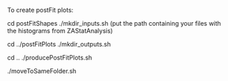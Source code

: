 To create postFit plots:

cd postFitShapes
./mkdir_inputs.sh (put the path containing your files with the histograms from ZAStatAnalysis)

cd ../postFitPlots
./mkdir_outputs.sh

cd ..
./producePostFitPlots.sh

./moveToSameFolder.sh
